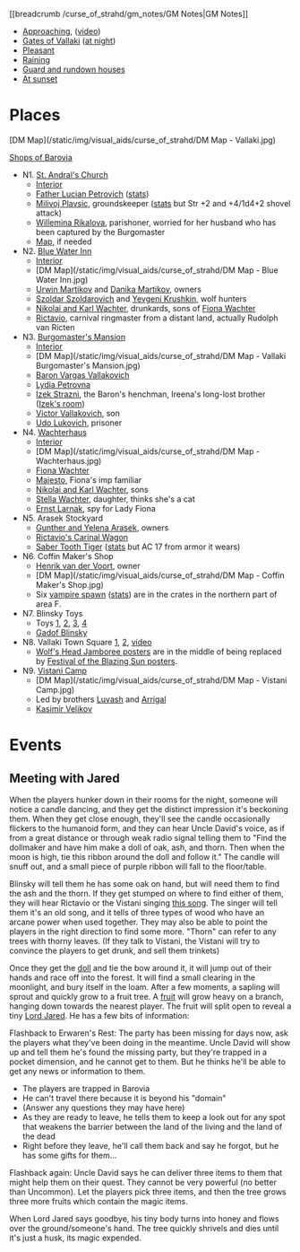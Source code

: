 [[breadcrumb /curse_of_strahd/gm_notes/GM Notes|GM Notes]]

<script type="module">
    import { init_links } from "/js/common/visual_aid_backend.js";
    init_links();
</script>

* [Approaching](^curse_of_strahd/vallaki_1.jpg), ([video](^curse_of_strahd/vallaki.mp4))
* [Gates of Vallaki](^curse_of_strahd/vallaki_2.jpg) ([at night](^curse_of_strahd/vallaki_3.jpg))
* [Pleasant](^curse_of_strahd/vallaki_9.png)
* [Raining](^curse_of_strahd/vallaki_6.jpg)
* [Guard and rundown houses](^curse_of_strahd/vallaki_7.jpg)
* [At sunset](^curse_of_strahd/vallaki_8.png)
 
# Places

[DM Map](/static/img/visual_aids/curse_of_strahd/DM Map - Vallaki.jpg)

[Shops of Barovia](https://www.gmbinder.com/share/-LTK3X6AKprD0KM1RLYC)

* N1. [St. Andral's Church](^curse_of_strahd/st_andrals_church.mp4)
  * [Interior](^curse_of_strahd/st_andrals_church_interior.jpg)
  * [Father Lucian Petrovich](^curse_of_strahd/father_lucian_petrovich.png) ([stats](https://5e.tools/bestiary.html#priest_mm))
  * [Milivoj Plavsic](^curse_of_strahd/milivoj_plavsic.png), groundskeeper ([stats](https://5e.tools/bestiary.html#commoner_mm) but Str +2 and +4/1d4+2 shovel attack)
  * [Willemina Rikalova](^curse_of_strahd/willemina_rikalova.jpg), parishoner, worried for her husband who has been captured by the Burgomaster
  * [Map](https://old.reddit.com/r/dungeondraft/comments/grnmuy/the_church_of_saint_andral_23x34_ppi_100/), if needed
* N2. [Blue Water Inn](^curse_of_strahd/blue_water_inn.mp4)
  * [Interior](^curse_of_strahd/blue_water_inn_interior.jpg)
  * [DM Map](/static/img/visual_aids/curse_of_strahd/DM Map - Blue Water Inn.jpg)
  * [Urwin Martikov](^curse_of_strahd/urwin_martikov.jpg) and [Danika Martikov](^curse_of_strahd/danika_martikov.jpg), owners
  * [Szoldar Szoldarovich](^curse_of_strahd/szoldar_szoldarovich.jpg) and [Yevgeni Krushkin](^curse_of_strahd/yevgeni_krushkin.jpg), wolf hunters
  * [Nikolai and Karl Wachter](^curse_of_strahd/nikolai_and_karl_wachter.jpg), drunkards, sons of [Fiona Wachter](^curse_of_strahd/fiona_wachter.jpg)
  * [Rictavio](^curse_of_strahd/rictavio.jpg), carnival ringmaster from a distant land, actually Rudolph van Ricten
* N3. [Burgomaster's Mansion](^curse_of_strahd/vallaki_burgomasters_mansion.jpg)
  * [Interior](^curse_of_strahd/vallaki_burgomasters_mansion_interior.jpg)
  * [DM Map](/static/img/visual_aids/curse_of_strahd/DM Map - Vallaki Burgomaster's Mansion.jpg)
  * [Baron Vargas Vallakovich](^curse_of_strahd/baron_vargas_vallakovich.jpg)
  * [Lydia Petrovna](^curse_of_strahd/lydia_petrovna.png)
  * [Izek Strazni](^curse_of_strahd/izek_strazni.jpg), the Baron's henchman, Ireena's long-lost brother ([Izek's room](^curse_of_strahd/izeks_room.jpg))
  * [Victor Vallakovich](^curse_of_strahd/victor_vallakovich.jpg), son
  * [Udo Lukovich](^curse_of_strahd/udo_lukovich.jpg), prisoner
* N4. [Wachterhaus](^curse_of_strahd/wachterhaus.jpg)
  * [Interior](^curse_of_strahd/wachterhaus_interior.jpg)
  * [DM Map](/static/img/visual_aids/curse_of_strahd/DM Map - Wachterhaus.jpg)
  * [Fiona Wachter](^curse_of_strahd/fiona_wachter.jpg)
  * [Majesto](^curse_of_strahd/majesto.jpg), Fiona's imp familiar
  * [Nikolai and Karl Wachter](^curse_of_strahd/nikolai_and_karl_wachter.jpg), sons
  * [Stella Wachter](^curse_of_strahd/stella_wachter.jpg), daughter, thinks she's a cat
  * [Ernst Larnak](^curse_of_strahd/ernst_larnak.jpg), spy for Lady Fiona
* N5. Arasek Stockyard
  * [Gunther and Yelena Arasek](^curse_of_strahd/gunther_and_yelena_arasek.jpg), owners
  * [Rictavio's Carinal Wagon](^curse_of_strahd/rictavios_carnival_wagon.jpg)
  * [Saber Tooth Tiger](^curse_of_strahd/saber_tooth_tiger.jpg) ([stats](https://5e.tools/bestiary.html#saber-toothed%20tiger_mm) but AC 17 from armor it wears)
* N6. Coffin Maker's Shop
  * [Henrik van der Voort](^curse_of_strahd/henrik_van_der_voort.jpg), owner
  * [DM Map](/static/img/visual_aids/curse_of_strahd/DM Map - Coffin Maker's Shop.jpg)
  * Six [vampire spawn](^curse_of_strahd/vampire_spawn.jpg) ([stats](https://5e.tools/bestiary.html#vampire%20spawn_mm)) are in the crates in the northern part of area F.
* N7. Blinsky Toys
  * Toys [1](^curse_of_strahd/blinsky_toys_1.jpg), [2](^curse_of_strahd/blinsky_toys_2.jpg), [3](^curse_of_strahd/blinsky_toys_3.jpg), [4](^curse_of_strahd/blinsky_toys_4.jpg)
  * [Gadof Blinsky](^curse_of_strahd/gadof_blinsky.jpg)
* N8. Vallaki Town Square [1](^curse_of_strahd/vallaki_town_square.jpg), [2](^curse_of_strahd/vallaki_5.jpg), [video](^curse_of_strahd/vallaki_town_square.mp4)
  * [Wolf's Head Jamboree posters](^curse_of_strahd/wolfs_head_jamboree_poster.jpg) are in the middle of being replaced by [Festival of the Blazing Sun posters](^curse_of_strahd/festival_of_the_blazing_sun_poster.jpg).
* N9. [Vistani Camp](^curse_of_strahd/vistani_camp.mp4)
  * [DM Map](/static/img/visual_aids/curse_of_strahd/DM Map - Vistani Camp.jpg)
  * Led by brothers [Luvash](^curse_of_strahd/luvash.jpg) and [Arrigal](^curse_of_strahd/arrigal.png)
  * [Kasimir Velikov](^curse_of_strahd/kasimir_velikov.jpg)


# Events

## Meeting with Jared

When the players hunker down in their rooms for the night, someone will notice a candle dancing, and they get the distinct impression it's beckoning them. When they get close enough, they'll see the candle occasionally flickers to the humanoid form, and they can hear Uncle David's voice, as if from a great distance or through weak radio signal telling them to "Find the dollmaker and have him make a doll of oak, ash, and thorn. Then when the moon is high, tie this ribbon around the doll and follow it." The candle will snuff out, and a small piece of purple ribbon will fall to the floor/table.

Blinsky will tell them he has some oak on hand, but will need them to find the ash and the thorn. If they get stumped on where to find either of them, they will hear Rictavio or the Vistani singing [this song]($load|youtube|https://www.youtube.com/watch?v=mr1CM_yw68c). The singer will tell them it's an old song, and it tells of three types of wood who have an arcane power when used together. They may also be able to point the players in the right direction to find some more. "Thorn" can refer to any trees with thorny leaves. (If they talk to Vistani, the Vistani will try to convince the players to get drunk, and sell them trinkets)

Once they get the [doll](^curse_of_strahd/twig_blight.jpg) and tie the bow around it, it will jump out of their hands and race off into the forest. It will find a small clearing in the moonlight, and bury itself in the loam. After a few moments, a sapling will sprout and quickly grow to a fruit tree. A [fruit](^curse_of_strahd/everapple.jpg) will grow heavy on a branch, hanging down towards the nearest player. The fruit will split open to reveal a tiny [Lord Jared](^lord_jared.jpg). He has a few bits of information:

Flashback to Erwaren's Rest: The party has been missing for days now, ask the players what they've been doing in the meantime. Uncle David will show up and tell them he's found the missing party, but they're trapped in a pocket dimension, and he cannot get to them. But he thinks he'll be able to get any news or information to them.

* The players are trapped in Barovia
* He can't travel there because it is beyond his "domain"
* (Answer any questions they may have here)
* As they are ready to leave, he tells them to keep a look out for any spot that weakens the barrier between the land of the living and the land of the dead
* Right before they leave, he'll call them back and say he forgot, but he has some gifts for them...

Flashback again: Uncle David says he can deliver three items to them that might help them on their quest. They cannot be very powerful (no better than Uncommon). Let the players pick three items, and then the tree grows three more fruits which contain the magic items.

When Lord Jared says goodbye, his tiny body turns into honey and flows over the ground/someone's hand. The tree quickly shrivels and dies until it's just a husk, its magic expended. 

